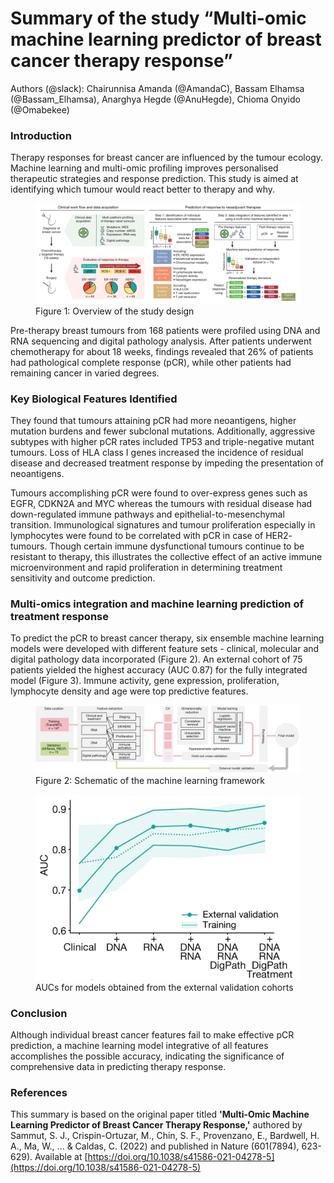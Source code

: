 # Summary of  the study “Multi-omic machine learning predictor of breast cancer therapy response”

Authors (@slack): Chairunnisa Amanda (@AmandaC), Bassam Elhamsa (@Bassam_Elhamsa), Anarghya Hegde (@AnuHegde), Chioma Onyido (@Omabekee)

### Introduction
Therapy responses for breast cancer are influenced by the tumour ecology. Machine learning and multi-omic profiling improves personalised therapeutic strategies and response prediction. This study is aimed at identifying which tumour would react better to therapy and why. 


<figure>
  <img src="images/figure1.png" alt="Figure 1: Overview of the study design" width="600">
  <figcaption>Figure 1: Overview of the study design</figcaption>
</figure>


Pre-therapy breast tumours from 168 patients were profiled using DNA and RNA sequencing and digital pathology analysis. After patients underwent chemotherapy for about 18 weeks, findings revealed that 26% of patients had pathological complete response (pCR), while other patients had remaining cancer in varied degrees.


### Key Biological Features Identified
They found that tumours attaining pCR had more neoantigens, higher mutation burdens and fewer subclonal mutations. Additionally, aggressive subtypes with higher pCR rates included TP53 and triple-negative mutant tumours. Loss of HLA class I genes increased the incidence of residual disease and decreased treatment response by impeding the presentation of neoantigens.

Tumours accomplishing pCR were found to over-express genes such as EGFR, CDKN2A and MYC whereas the tumours with residual disease had down-regulated immune pathways and epithelial-to-mesenchymal transition. Immunological signatures and tumour proliferation especially in lymphocytes were found to be correlated with pCR in case of HER2- tumours. Though certain immune dysfunctional tumours continue to be resistant to therapy, this illustrates the collective effect of an active immune microenvironment and rapid proliferation in determining treatment sensitivity and outcome prediction.


### Multi-omics integration and machine learning prediction of treatment response
To predict the pCR to breast cancer therapy, six ensemble machine learning models were developed with different feature sets - clinical, molecular and digital pathology data incorporated (Figure 2). An external cohort of 75 patients yielded the highest accuracy (AUC 0.87) for the fully integrated model (Figure 3). Immune activity, gene expression, proliferation, lymphocyte density and age were top predictive features.

<figure>
  <img src="images/figure2.png" alt="Figure 2: Schematic of the machine learning framework" width="600">
  <figcaption>Figure 2: Schematic of the machine learning framework</figcaption>
</figure>

<figure>
  <img src="images/figure3.png" alt="Figure 3: AUCs for models obtained from the external validation cohorts" width="600">
  <figcaption>AUCs for models obtained from the external validation cohorts</figcaption>
</figure>

### Conclusion
Although individual breast cancer features fail to make effective pCR prediction, a machine learning model integrative of all features accomplishes the possible accuracy, indicating the significance of comprehensive data in predicting therapy response.


### References
This summary is based on the original paper titled **'Multi-Omic Machine Learning Predictor of Breast Cancer Therapy Response,'** authored by Sammut, S. J., Crispin-Ortuzar, M., Chin, S. F., Provenzano, E., Bardwell, H. A., Ma, W., ... & Caldas, C. (2022) and published in Nature (601(7894), 623-629). Available at [https://doi.org/10.1038/s41586-021-04278-5](https://doi.org/10.1038/s41586-021-04278-5)
